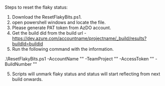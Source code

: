 Steps to reset the flaky status: 

1. Download the ResetFlakyBits.ps1.
2. open powershell windows and locate the file.
3. Please generate PAT token from AzDO account.
4. Get the build did from the build url - https://dev.azure.com/accountname/projectname/_build/results?buildId=buildid
5. Run the following command with the information.

.\ResetFlakyBits.ps1 -AccountName "<Account-Name>" -TeamProject "<Project-Name>" -AccessToken "<Pat token>" -BuildNumber "<Build-Id>" 

5. Scripts will unmark flaky status and status will start reflecting from next build onwards. 
